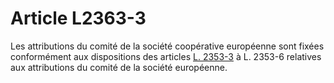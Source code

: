 # Article L2363-3

Les attributions du comité de la société coopérative européenne sont fixées conformément aux dispositions des articles [L. 2353-3][1] à L. 2353-6 relatives aux attributions du comité de la société européenne.

 [1]: /affichCodeArticle.do?cidTexte=LEGITEXT000006072050&idArticle=LEGIARTI000006902243&dateTexte=&categorieLien=cid